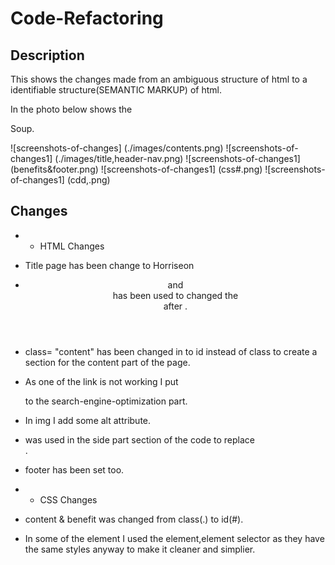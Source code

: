 # Code-Refactoring

## Description

This shows the changes made from an ambiguous structure of html to a identifiable structure(SEMANTIC MARKUP) of html.

In the photo below shows the <div>Soup.

![screenshots-of-changes] (./images/contents.png)
![screenshots-of-changes1] (./images/title,header-nav.png)
![screenshots-of-changes1] (benefits&footer.png)
![screenshots-of-changes1] (css#.png)
![screenshots-of-changes1] (cdd,.png)

 ## Changes
 * * HTML Changes 
 * Title page has been change to Horriseon
 * <header> and <nav> has been used to changed the <div> after <body>.
 * class= "content" has been changed in to id instead of class to create a section for the content part of the page.
 * As one of the link is not working I put <div id> to the search-engine-optimization part.
 * In img I add some alt attribute.
 * <aside> was used in the side part section of the code to replace <div>.
 * footer has been set too.

 * * CSS Changes
 * content & benefit was changed from class(.) to id(#).
 * In some of the element I used the element,element selector as they have the same styles anyway to make it cleaner and simplier.
